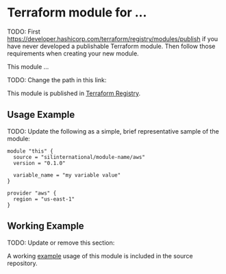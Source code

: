 # Terraform module for ...

TODO: First https://developer.hashicorp.com/terraform/registry/modules/publish if you have never developed a publishable Terraform module. Then follow those requirements when creating your new module.

This module ... 

TODO: Change the path in this link:

This module is published in [Terraform Registry](https://registry.terraform.io/modules/silinternational/module-name/provider-name/latest).

## Usage Example

TODO: Update the following as a simple, brief representative sample of the module:

```hcl
module "this" {
  source = "silinternational/module-name/aws"
  version = "0.1.0"
  
  variable_name = "my variable value"
}

provider "aws" {
  region = "us-east-1"
}
```

## Working Example

TODO: Update or remove this section:

A working [example](https://github.com/silinternational/terraform-module-name/tree/main/example) usage of this module is included in the source repository.

